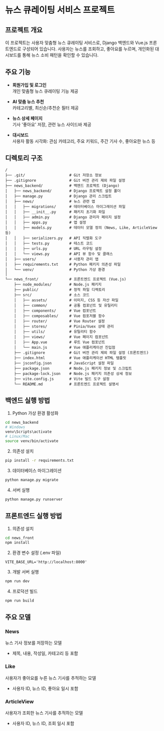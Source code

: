 # 뉴스 큐레이팅 서비스 프로젝트

## 프로젝트 개요
이 프로젝트는 사용자 맞춤형 뉴스 큐레이팅 서비스로, Django 백엔드와 Vue.js 프론트엔드로 구성되어 있습니다. 사용자는 뉴스를 조회하고, 좋아요를 누르며, 개인화된 대시보드를 통해 뉴스 소비 패턴을 확인할 수 있습니다.

## 주요 기능

- **회원가입 및 로그인**  
  개인 맞춤형 뉴스 큐레이팅 기능 제공

- **AI 맞춤 뉴스 추천**  
  카테고리별, 최신순/추천순 필터 제공

- **뉴스 상세 페이지**  
  기사 '좋아요' 저장, 관련 뉴스 사이드바 제공

- **대시보드**  
  사용자 활동 시각화: 관심 카테고리, 주요 키워드, 주간 기사 수, 좋아요한 뉴스 등

## 디렉토리 구조

```
/
├── .git/                    # Git 저장소 정보
├── .gitignore               # Git 버전 관리 제외 파일 설정
├── news_backend/            # 백엔드 프로젝트 (Django)
│   ├── news_backend/        # Django 프로젝트 설정 폴더
│   ├── manage.py            # Django 관리 스크립트
│   ├── news/                # 뉴스 관련 앱
│   │   ├── migrations/      # 데이터베이스 마이그레이션 파일
│   │   ├── __init__.py      # 패키지 초기화 파일
│   │   ├── admin.py         # Django 관리자 페이지 설정
│   │   ├── apps.py          # 앱 설정
│   │   ├── models.py        # 데이터 모델 정의 (News, Like, ArticleView 등)
│   │   ├── serializers.py   # API 직렬화 도구
│   │   ├── tests.py         # 테스트 코드
│   │   ├── urls.py          # URL 라우팅 설정
│   │   └── views.py         # API 뷰 함수 및 클래스
│   ├── users/               # 사용자 관리 앱
│   ├── requirements.txt     # Python 패키지 의존성 파일
│   └── venv/                # Python 가상 환경
│
└── news_front/              # 프론트엔드 프로젝트 (Vue.js)
    ├── node_modules/        # Node.js 패키지
    ├── public/              # 정적 파일 디렉토리
    ├── src/                 # 소스 코드
    │   ├── assets/          # 이미지, CSS 등 자산 파일
    │   ├── common/          # 공통 컴포넌트 및 유틸리티
    │   ├── components/      # Vue 컴포넌트
    │   ├── composables/     # Vue 컴포저블 함수
    │   ├── router/          # Vue Router 설정
    │   ├── stores/          # Pinia/Vuex 상태 관리
    │   ├── utils/           # 유틸리티 함수
    │   ├── views/           # Vue 페이지 컴포넌트
    │   ├── App.vue          # 루트 Vue 컴포넌트
    │   └── main.js          # Vue 애플리케이션 진입점
    ├── .gitignore           # Git 버전 관리 제외 파일 설정 (프론트엔드)
    ├── index.html           # Vue 애플리케이션 HTML 템플릿
    ├── jsconfig.json        # JavaScript 설정 파일
    ├── package.json         # Node.js 패키지 정보 및 스크립트
    ├── package-lock.json    # Node.js 패키지 의존성 상세 정보
    ├── vite.config.js       # Vite 빌드 도구 설정
    └── README.md            # 프론트엔드 프로젝트 설명서
```

## 백엔드 실행 방법

1. Python 가상 환경 활성화
```bash
cd news_backend
# Windows
venv\Scripts\activate
# Linux/Mac
source venv/bin/activate
```

2. 의존성 설치
```bash
pip install -r requirements.txt
```

3. 데이터베이스 마이그레이션
```bash
python manage.py migrate
```

4. 서버 실행
```bash
python manage.py runserver
```

## 프론트엔드 실행 방법

1. 의존성 설치
```bash
cd news_front
npm install
```

2. 환경 변수 설정 (.env 파일)
```
VITE_BASE_URL='http://localhost:8000'
```

3. 개발 서버 실행
```bash
npm run dev
```

4. 프로덕션 빌드
```bash
npm run build
```

## 주요 모델

### News
뉴스 기사 정보를 저장하는 모델
- 제목, 내용, 작성일, 카테고리 등 포함

### Like
사용자가 좋아요를 누른 뉴스 기사를 추적하는 모델
- 사용자 ID, 뉴스 ID, 좋아요 일시 포함

### ArticleView
사용자가 조회한 뉴스 기사를 추적하는 모델
- 사용자 ID, 뉴스 ID, 조회 일시 포함 